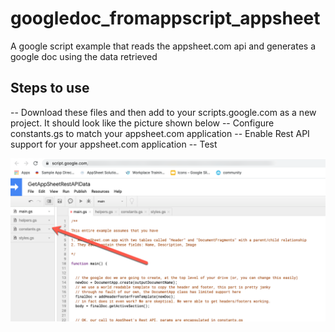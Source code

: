# googledoc_fromappscript_appsheet
A google script example that reads the appsheet.com api and generates a google doc using the data retrieved

## Steps to use


-- Download these files and then add to your scripts.google.com as a new project. It should look like the picture shown below
-- Configure constants.gs to match your appsheet.com application
-- Enable Rest API support for your appsheet.com application
-- Test

![screenshot](screenshot.png "Screenshot of your Project")
